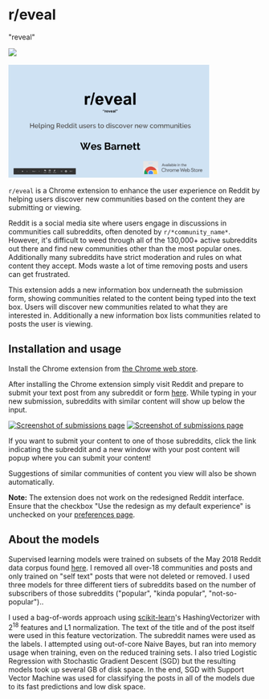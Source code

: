 # r/eveal

"reveal"

[<img src="https://raw.githubusercontent.com/wesbarnett/insight/master/screenshots/chromebadge.png">](https://chrome.google.com/webstore/detail/reveal/iaepjdnahmaliipimelmheobbdeplhah)

[<img alt="View presentation on Google slides" src="screenshots/slides.png" width=400>](https://docs.google.com/presentation/d/1tkba056TWMmRuLOZI1_8H25Plhqh_R_RcjWhLC6nOws/edit?usp=sharing)

`r/eveal` is a Chrome extension to enhance the user experience on Reddit by helping users
discover new communities based on the content they are submitting or viewing.
 
Reddit is a social media site where users engage in discussions in communities call
subreddits, often denoted by `r/*community_name*`. However, it's difficult to weed
through all of the 130,000+ active subreddits out there and find new communities other
than the most popular ones. Additionally many subreddits have strict moderation and
rules on what content they accept. Mods waste a lot of time removing posts and users can
get frustrated.

This extension adds a new information box underneath the submission form, showing
communities related to the content being typed into the text box. Users will discover
new communities related to what they are interested in. Additionally a new information
box lists communities related to posts the user is viewing.

## Installation and usage

Install the Chrome extension from
[the Chrome web store](https://chrome.google.com/webstore/detail/subreddits-with-content-l/iaepjdnahmaliipimelmheobbdeplhah).

After installing the Chrome extension simply visit Reddit and prepare to submit your
text post from any subreddit or form
[here](https://old.reddit.com/submit?selftext=true). While typing in your new
submission, subreddits with similar content will show up below the input.

[<img alt="Screenshot of submissions page" src="https://raw.githubusercontent.com/wesbarnett/insight/master/screenshots/screenshot4.png" width=300>](https://raw.githubusercontent.com/wesbarnett/insight/master/screenshots/screenshot4.png)
[<img alt="Screenshot of submissions page" src="https://raw.githubusercontent.com/wesbarnett/insight/master/screenshots/screenshot3.png" width=300>](https://raw.githubusercontent.com/wesbarnett/insight/master/screenshots/screenshot3.png)

If you want to submit your content to one of those subreddits, click the link indicating
the subreddit and a new window with your post content will popup where you can submit
your content!

Suggestions of similar communities of content you view will also be shown automatically.

**Note:** The extension does not work on the redesigned Reddit interface. Ensure that
the checkbox "Use the redesign as my default experience" is unchecked on your
[preferences page](https://www.reddit.com/prefs).

## About the models

Supervised learning models were trained on subsets of the May 2018 Reddit data corpus
found [here](https://files.pushshift.io/reddit/). I removed all over-18 communities and
posts and only trained on "self text" posts that were not deleted or removed. I used
three models for three different tiers of subreddits based on the number of
subscribers of those subreddits ("popular", "kinda popular", "not-so-popular").. 

I used a bag-of-words approach using [scikit-learn](http://scikit-learn.org/stable/)'s
HashingVectorizer with 2<sup>18</sup> features and L1 normalization. The text of the title and
of the post itself were used in this feature vectorization. The subreddit names were
used as the labels. I attempted using out-of-core Naive Bayes, but ran into memory usage
when training, even on the reduced training sets. I also tried Logistic Regression with
Stochastic Gradient Descent (SGD) but the resulting models took up several GB of disk
space. In the end, SGD with Support Vector Machine was used for classifying the posts in
all of the models due to its fast predictions and low disk space.

